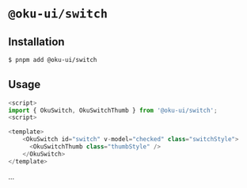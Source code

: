 # `@oku-ui/switch`

## Installation

```sh
$ pnpm add @oku-ui/switch
```

## Usage

```ts
<script>
import { OkuSwitch, OkuSwitchThumb } from '@oku-ui/switch';
<script>

<template>
    <OkuSwitch id="switch" v-model="checked" class="switchStyle">
      <OkuSwitchThumb class="thumbStyle" />
    </OkuSwitch>
</template>

```
...
